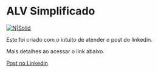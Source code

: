 # ALV Simplificado #

[![N|Solid](https://wiki.scn.sap.com/wiki/download/attachments/1710/ABAP%20Development.png?version=1&modificationDate=1446673897000&api=v2)](https://www.sap.com/brazil/developer.html)

Este foi criado com o intuito de atender o post do linkedin. 

Mais detalhes ao acessar o link abaixo.

[Post no Linkedin](https://www.linkedin.com/pulse/sobre-estrutura-de-relat%25C3%25B3rio-alv-edmilson-nascimento-de-jesus/)
